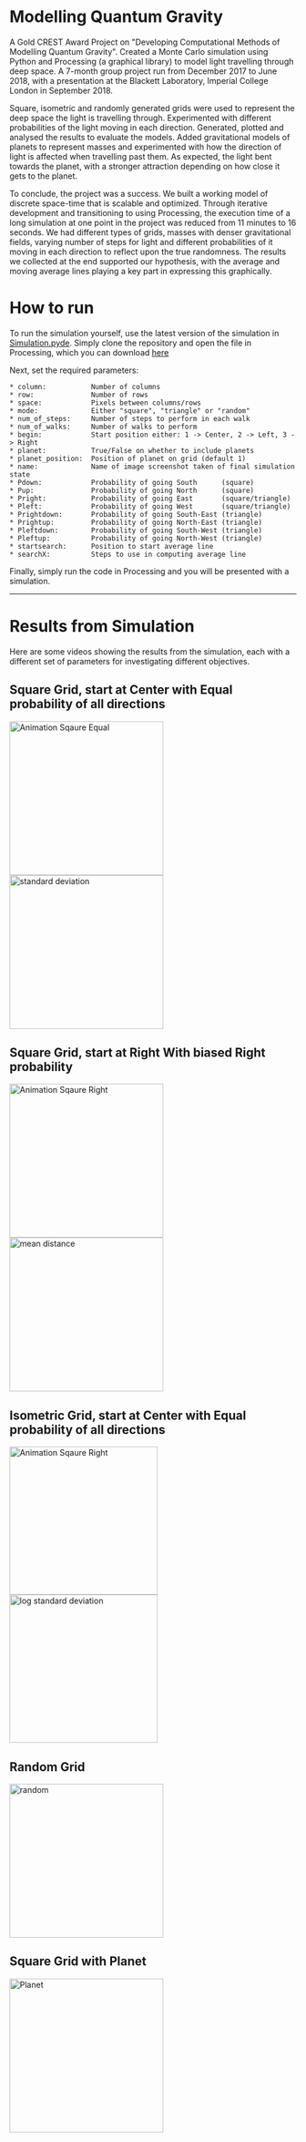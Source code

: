 # Modelling Quantum Gravity

A Gold CREST Award Project on "Developing Computational Methods of Modelling Quantum Gravity". Created a Monte Carlo simulation using Python and Processing (a graphical library) to model light travelling through deep space. A 7-month group project run from December 2017 to June 2018, with a presentation at the Blackett Laboratory, Imperial College London in September 2018. 

Square, isometric and randomly generated grids were used to represent the deep space the light is travelling through. Experimented with different probabilities of the light moving in each direction. Generated, plotted and analysed the results to evaluate the models. Added gravitational models of planets to represent masses and experimented with how the direction of light is affected when travelling past them. As expected, the light bent towards the planet, with a stronger attraction depending on how close it gets to the planet.

To conclude, the project was a success. We built a working model of discrete space-time that is scalable and optimized. Through iterative development and transitioning to using Processing, the execution time of a long simulation at one point in the project was reduced from 11 minutes to 16 seconds. We had different types of grids, masses with denser gravitational fields, varying number of steps for light and different probabilities of it moving in each direction to reflect upon the true randomness. The results we collected at the end supported our hypothesis, with the average and moving average lines playing a key part in expressing this graphically. 

# How to run

To run the simulation yourself, use the latest version of the simulation in [Simulation.pyde](../main/Simulation.pyde). 
Simply clone the repository and open the file in Processing, which you can download [here](https://processing.org/download/)

Next, set the required parameters:
```
* column:           Number of columns
* row:              Number of rows
* space:            Pixels between columns/rows
* mode:             Either "square", "triangle" or "random"
* num_of_steps:     Number of steps to perform in each walk
* num_of_walks:     Number of walks to perform 
* begin:            Start position either: 1 -> Center, 2 -> Left, 3 -> Right
* planet:           True/False on whether to include planets
* planet_position:  Position of planet on grid (default 1)
* name:             Name of image screenshot taken of final simulation state
* Pdown:            Probability of going South      (square)
* Pup:              Probability of going North      (square)
* Pright:           Probability of going East       (square/triangle)
* Pleft:            Probability of going West       (square/triangle)
* Prightdown:       Probability of going South-East (triangle)
* Prightup:         Probability of going North-East (triangle)
* Pleftdown:        Probability of going South-West (triangle)
* Pleftup:          Probability of going North-West (triangle)
* startsearch:      Position to start average line
* searchX:          Steps to use in computing average line
```

Finally, simply run the code in Processing and you will be presented with a simulation. 

---

# Results from Simulation

Here are some videos showing the results from the simulation, each with a different set of parameters for investigating different objectives. 

## Square Grid, start at Center with Equal probability of all directions

<img src="https://user-images.githubusercontent.com/57354504/125507978-a979945e-5c6a-4cec-a47b-b4cba9e65830.gif" alt="Animation Sqaure Equal" height="270"/> <img src="https://user-images.githubusercontent.com/57354504/125507385-1a48a3f2-bff3-4fcd-ba78-f38e1f1e39ed.png" alt="standard deviation" height="270"/>

## Square Grid, start at Right With biased Right probability 

<img src="https://user-images.githubusercontent.com/57354504/125511614-511f5843-d278-4ddf-8c4b-901eda726c91.gif" alt="Animation Sqaure Right" height="270"/> <img src="https://user-images.githubusercontent.com/57354504/125511932-ec5ab649-0418-49d5-ad1b-91176ab6afa4.png" alt="mean distance" height="270"/>

## Isometric Grid, start at Center with Equal probability of all directions

<img src="https://user-images.githubusercontent.com/57354504/125526494-9098da7c-bd95-4193-a3ce-01300e1362bb.gif" alt="Animation Sqaure Right" height="260"/> <img src="https://user-images.githubusercontent.com/57354504/125525800-c9989102-71ac-48fc-b30d-5690c44e4d57.png" alt="log standard deviation" height="260"/>

## Random Grid

<img src="https://user-images.githubusercontent.com/57354504/125527276-3517f514-4828-41f4-b8cd-ffa2cba8b5e8.png" alt="random" height="270"/>

## Square Grid with Planet

<img src="https://user-images.githubusercontent.com/57354504/125527503-71c1b47f-ac93-435e-9489-b99112d4ae1b.gif" alt="Planet" height="270"/>
